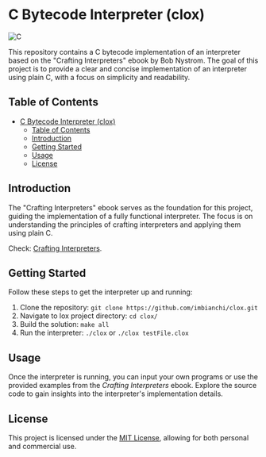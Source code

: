 # C Bytecode Interpreter (clox)

![C](https://img.shields.io/badge/c-%2300599C.svg?style=for-the-badge&logo=c&logoColor=white)

This repository contains a C bytecode implementation of an interpreter based on the "Crafting Interpreters" ebook by Bob Nystrom. The goal of this project is to provide a clear and concise implementation of an interpreter using plain C, with a focus on simplicity and readability.

## Table of Contents
- [C Bytecode Interpreter (clox)](#c-bytecode-interpreter-clox)
  - [Table of Contents](#table-of-contents)
  - [Introduction](#introduction)
  - [Getting Started](#getting-started)
  - [Usage](#usage)
  - [License](#license)

## Introduction
The "Crafting Interpreters" ebook serves as the foundation for this project, guiding the implementation of a fully functional interpreter. The focus is on understanding the principles of crafting interpreters and applying them using plain C.

Check: [Crafting Interpreters](https://craftinginterpreters.com/).

## Getting Started
Follow these steps to get the interpreter up and running:

1. Clone the repository: `git clone https://github.com/imbianchi/clox.git`
2. Navigate to lox project directory: `cd clox/`
3. Build the solution: `make all`
4. Run the interpreter: `./clox` or `./clox testFile.clox`

## Usage
Once the interpreter is running, you can input your own programs or use the provided examples from the *Crafting Interpreters* ebook. Explore the source code to gain insights into the interpreter's implementation details.

## License
This project is licensed under the [MIT License](LICENSE), allowing for both personal and commercial use.
